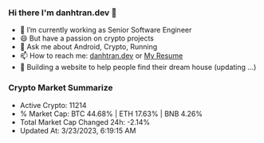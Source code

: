 ### Hi there I'm danhtran.dev 👋

- 🔭 I’m currently working as Senior Software Engineer
- 😄 But have a passion on crypto projects
- 💬 Ask me about Android, Crypto, Running 
- 📫 How to reach me: <a href="https://danhtran.dev" target="_blank">danhtran.dev</a> or <a href="Dan-Resume.pdf" target="_blank">My Resume</a>
- 🌱 Building a website to help people find their dream house (updating ...)

### Crypto Market Summarize
- Active Crypto: 11214
- % Market Cap: BTC 44.68% | ETH 17.63% | BNB 4.26%
- Total Market Cap Changed 24h: -2.14%
- Updated At: 3/23/2023, 6:19:15 AM
